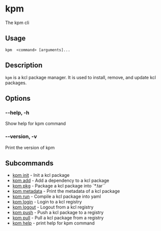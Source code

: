 # kpm

The kpm cli

## Usage

```shell
kpm  <command> [arguments]...
```

## Description

`kpm` is a kcl package manager. It is used to install, remove, and update kcl packages.

## Options

### --help, -h

Show help for kpm command

### --version, -v

Print the version of kpm

## Subcommands

- [kpm init](./1.init.md) - Init a kcl package
- [kpm add](./2.add.md) - Add a dependency to a kcl package
- [kpm pkg](./3.pkg.md) - Package a kcl package into `*.tar``
- [kpm metadata](./4.metadata.md) - Print the metadata of a kcl package
- [kpm run](./5.run.md) - Compile a kcl package into yaml
- [kpm login](./6.login.md) - Login to a kcl registry
- [kpm logout](./7.logout.md) - Logout from a kcl registry
- [kpm push](./8.push.md) - Push a kcl package to a registry
- [kpm pull](./9.pull.md) - Pull a kcl package from a registry
- [kpm help](./10.help.md) - print help for kpm command
